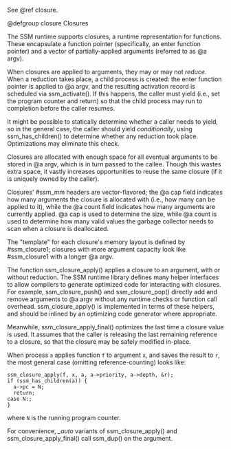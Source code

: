 See @ref closure.

@defgroup closure Closures

The SSM runtime supports closures, a runtime representation for functions.
These encapsulate a function pointer (specifically, an enter function pointer)
and a vector of partially-applied arguments (referred to as @a argv).

When closures are applied to arguments, they may or may not <em>reduce</em>.
When a reduction takes place, a child process is created: the enter function
pointer is applied to @a argv, and the resulting activation record is scheduled
via ssm_activate().
If this happens, the caller must yield (i.e., set the program counter and
return) so that the child process may run to completion before the caller
resumes.

It might be possible to statically determine whether a caller needs to yield,
so in the general case, the caller should yield <em>conditionally</em>, using
ssm_has_children() to determine whether any reduction took place.
Optimizations may eliminate this check.

Closures are allocated with enough space for all eventual arguments to be
stored in @a argv, which is in turn passed to the callee.
Though this wastes extra space, it vastly increases opportunities to reuse the
same closure (if it is uniquely owned by the caller).

Closures' #ssm_mm headers are vector-flavored; the @a cap field indicates how
many arguments the closure is allocated with (i.e., how many can be applied to
it), while the @a count field indicates how many arguments are currently applied.
@a cap is used to determine the size, while @a count is used to determine how
many valid values the garbage collector needs to scan when a closure is deallocated.

The "template" for each closure's memory layout is defined by #ssm_closure1;
closures with more argument capacity look like #ssm_closure1 with a longer
@a argv.

The function ssm_closure_apply() applies a closure to an argument, with or
without reduction.
The SSM runtime library defines many helper interfaces to allow compilers to
generate optimized code for interacting with closures.
For example, ssm_closure_push() and ssm_closure_pop() directly add and remove
arguments to @a argv without any runtime checks or function call overhead.
ssm_closure_apply() is implemented in terms of these helpers, and should be
inlined by an optimizing code generator where appropriate.

Meanwhile, ssm_closure_apply_final() optimizes the last time a closure value is
used. It assumes that the caller is releasing the last remaining reference to
a closure, so that the closure may be safely modified in-place.

When process <code>a</code> applies function <code>f</code> to argument
<code>x</code>, and saves the result to <code>r</code>, the most general case
(omitting reference-counting) looks like:

~~~{.c}
ssm_closure_apply(f, x, a, a->priority, a->depth, &r);
if (ssm_has_children(a)) {
  a->pc = N;
  return;
case N:;
}
~~~

where <code>N</code> is the running program counter.

For convenience, <em>_auto</em> variants of ssm_closure_apply() and
ssm_closure_apply_final() call ssm_dup() on the argument.
